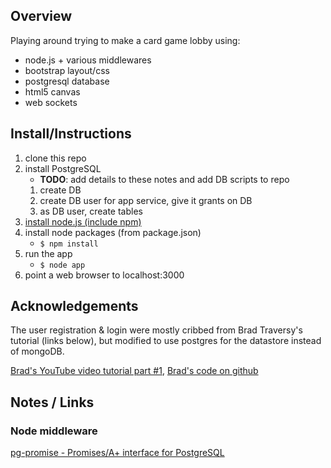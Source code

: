 ## Overview

Playing around trying to make a card game lobby using:
* node.js + various middlewares
* bootstrap layout/css
* postgresql database
* html5 canvas
* web sockets

## Install/Instructions

1. clone this repo
2. install PostgreSQL
   * **TODO**: add details to these notes and add DB scripts to repo
   1. create DB
   2. create DB user for app service, give it grants on DB
   3. as DB user, create tables
3. [install node.js (include npm)](https://docs.npmjs.com/getting-started/installing-node)
4. install node packages (from package.json)
   * `$ npm install`
5. run the app
   * `$ node app`
6. point a web browser to localhost:3000

## Acknowledgements

The user registration & login were mostly cribbed from Brad Traversy's tutorial (links below), but modified to use postgres for the datastore instead of mongoDB.

[Brad's YouTube video tutorial part #1](https://www.youtube.com/watch?v=Z1ktxiqyiLA),
[Brad's code on github](https://github.com/bradtraversy/loginapp)

## Notes / Links

### Node middleware
[pg-promise - Promises/A+ interface for PostgreSQL](https://github.com/vitaly-t/pg-promise)

